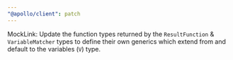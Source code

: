 ```yaml
---
"@apollo/client": patch
---
```


MockLink: Update the function types returned by the `ResultFunction` & `VariableMatcher` types to define their own generics which extend from and default to the variables (`V`) type.
